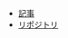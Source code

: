 - [記事](https://zenn.dev/articles/my-awesome-article)
- [リポジトリ](https://github.com/shimajima-eiji/__Article_Zenn/blob/main/articles/my-awesome-article.md)
